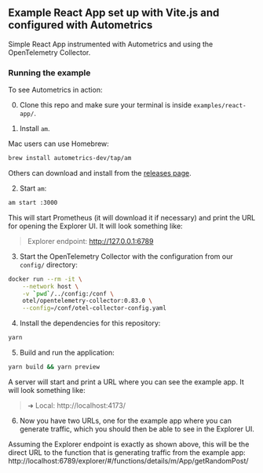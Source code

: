 ## Example React App set up with Vite.js and configured with Autometrics

Simple React App instrumented with Autometrics and using the OpenTelemetry
Collector.

### Running the example

To see Autometrics in action:

0. Clone this repo and make sure your terminal is inside `examples/react-app/`.

1. Install `am`.

Mac users can use Homebrew:

```sh
brew install autometrics-dev/tap/am
```

Others can download and install from the
[releases page](https://github.com/autometrics-dev/am/releases).

2. Start `am`:

```sh
am start :3000
```

This will start Prometheus (it will download it if necessary) and print the URL
for opening the Explorer UI. It will look something like:

> Explorer endpoint: http://127.0.0.1:6789

3. Start the OpenTelemetry Collector with the configuration from our `config/`
directory:

```sh
docker run --rm -it \
    --network host \
    -v `pwd`/../config:/conf \
    otel/opentelemetry-collector:0.83.0 \
    --config=/conf/otel-collector-config.yaml
```

4. Install the dependencies for this repository:

```sh
yarn
```

5. Build and run the application:

```sh
yarn build && yarn preview
```

A server will start and print a URL where you can see the example app. It will
look something like:

>   ➜  Local:   http://localhost:4173/

6. Now you have two URLs, one for the example app where you can generate
traffic, which you should then be able to see in the Explorer UI.

Assuming the Explorer endpoint is exactly as shown above, this will be the
direct URL to the function that is generating traffic from the example app:
http://localhost:6789/explorer/#/functions/details/m/App/getRandomPost/
